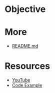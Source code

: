 # Objective

# More
- [README.md](code/004/README.md)

# Resources
- [YouTube](https://www.youtube.com/watch?v=g_5n0W27XcY&list=PL7yAAGMOat_F7bOImcjx4ZnCtfyNEqzCy&index=5)
- [Code Example](https://github.com/MarioCarrion/todo-api-microservice-example/tree/e44dc3d4016b80b8102eb1214fea452aebdd2667)